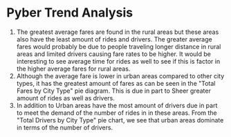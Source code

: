 # Pyber Trend Analysis
1. The greatest average fares are found in the rural areas but these areas also have the least amount of rides and drivers.  The greater average fares would probably be due to people traveling longer distance in rural areas and limited drivers causing fare rates to be higher.  It would be interesting to see average time for rides as well to see if this is factor in the higher average fares for rural areas.
2.  Although the average fare is lower in urban areas compared to other city types, it has the greatest amount of fares as can be seen in the 
"Total Fares by City Type" pie diagram.  This is due in part to Sheer greater amount of rides as well as drivers.
3. In addition to Urban areas have the most amount of drivers due in part to meet the demand of the number of rides in in these areas.  From the "Total Drivers by City Type" pie chart, we see that urban areas dominate in terms of the number of drivers.